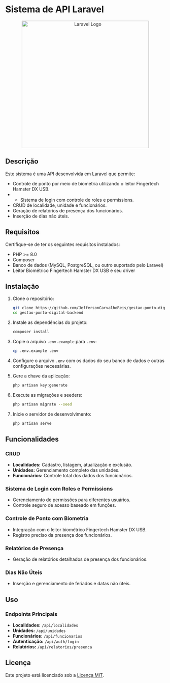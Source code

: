 # Sistema de API Laravel

<p align="center">
  <img src="https://raw.githubusercontent.com/laravel/art/master/logo-lockup/5%20SVG/2%20CMYK/1%20Full%20Color/laravel-logolockup-cmyk-red.svg" width="400" alt="Laravel Logo">
</p>

## Descrição

Este sistema é uma API desenvolvida em Laravel que permite:

- Controle de ponto por meio de biometria utilizando o leitor Fingertech Hamster DX USB.
- - Sistema de login com controle de roles e permissions.
- CRUD de localidade, unidade e funcionários.
- Geração de relatórios de presença dos funcionários.
- Inserção de dias não úteis.

## Requisitos

Certifique-se de ter os seguintes requisitos instalados:

- PHP >= 8.0
- Composer
- Banco de dados (MySQL, PostgreSQL, ou outro suportado pelo Laravel)
- Leitor Biométrico Fingertech Hamster DX USB e seu driver

## Instalação

1. Clone o repositório:

   ```bash
   git clone https://github.com/JeffersonCarvalhoReis/gestao-ponto-digital-backend.git
   cd gestao-ponto-digital-backend
   ```

2. Instale as dependências do projeto:

   ```bash
   composer install
   ```

3. Copie o arquivo `.env.example` para `.env`:

   ```bash
   cp .env.example .env
   ```

4. Configure o arquivo `.env` com os dados do seu banco de dados e outras configurações necessárias.

5. Gere a chave da aplicação:

   ```bash
   php artisan key:generate
   ```

6. Execute as migrações e seeders:

   ```bash
   php artisan migrate --seed
   ```

7. Inicie o servidor de desenvolvimento:

   ```bash
   php artisan serve
   ```

## Funcionalidades

### CRUD

- **Localidades:** Cadastro, listagem, atualização e exclusão.
- **Unidades:** Gerenciamento completo das unidades.
- **Funcionários:** Controle total dos dados dos funcionários.

### Sistema de Login com Roles e Permissions

- Gerenciamento de permissões para diferentes usuários.
- Controle seguro de acesso baseado em funções.

### Controle de Ponto com Biometria

- Integração com o leitor biométrico Fingertech Hamster DX USB.
- Registro preciso da presença dos funcionários.

### Relatórios de Presença

- Geração de relatórios detalhados de presença dos funcionários.

### Dias Não Úteis

- Inserção e gerenciamento de feriados e datas não úteis.

## Uso

### Endpoints Principais

- **Localidades:** `/api/localidades`
- **Unidades:** `/api/unidades`
- **Funcionários:** `/api/funcionarios`
- **Autenticação:** `/api/auth/login`
- **Relatórios:** `/api/relatorios/presenca`


## Licença

Este projeto está licenciado sob a [Licença MIT](https://opensource.org/licenses/MIT).

